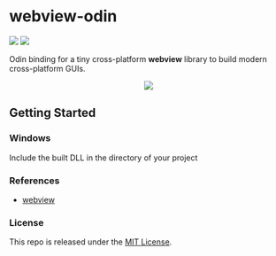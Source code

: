 # webview-odin

[![](https://img.shields.io/github/v/tag/thechampagne/webview-odin?label=version)](https://github.com/thechampagne/webview-odin/releases/latest) [![](https://img.shields.io/github/license/thechampagne/webview-odin)](https://github.com/thechampagne/webview-odin/blob/main/LICENSE)

Odin binding for a tiny cross-platform **webview** library to build modern cross-platform GUIs.

<p align="center">
<img src="https://raw.githubusercontent.com/thechampagne/webview-odin/main/.github/assets/screenshot.png"/>
</p>

## Getting Started
### Windows 

Include the built DLL in the directory of your project

### References
 - [webview](https://github.com/webview/webview)

### License

This repo is released under the [MIT License](https://github.com/thechampagne/webview-odin/blob/main/LICENSE).
